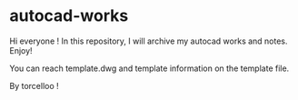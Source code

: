 # autocad-works

Hi everyone !
In this repository, I will archive my autocad works and notes. 
Enjoy!

You can reach template.dwg and template information on the template file.

By torcelloo !
